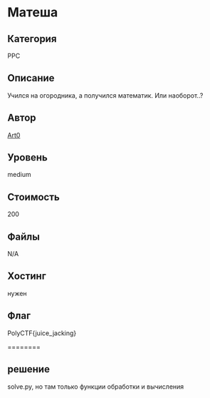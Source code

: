# Матеша


## Категория
PPC
## Описание
Учился на огородника, а получился математик. Или наоборот..?
## Автор
[Art0](https://t.me/vchabk0)
## Уровень
medium
## Стоимость
200
## Файлы
N/A
## Хостинг
нужен
## Флаг
PolyCTF{juice_jacking}

========
## решение
solve.py, но там только функции обработки и вычисления
